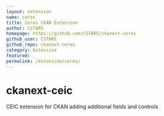 ```yaml
---
layout: extension
name: ceres
title: Ceres CKAN Extension
author: CSTARS
homepage: https://github.com/CSTARS/ckanext-ceres
github_user: CSTARS
github_repo: ckanext-ceres
category: Extension
featured: 
permalink: /extension/ceres/
---
```



ckanext-ceic
============

CEIC extension for CKAN adding additional fields and controls

